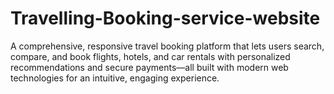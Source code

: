 # Travelling-Booking-service-website
A comprehensive, responsive travel booking platform that lets users search, compare, and book flights, hotels, and car rentals with personalized recommendations and secure payments—all built with modern web technologies for an intuitive, engaging experience.
